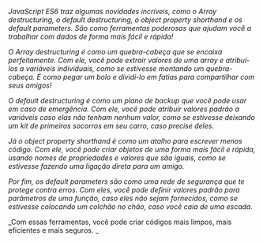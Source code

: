 _JavaScript ES6 traz algumas novidades incríveis, como o Array destructuring, o default destructuring, o object property shorthand e os default parameters. São como ferramentas poderosas que ajudam você a trabalhar com dados de forma mais fácil e rápida!_

_O Array destructuring é como um quebra-cabeça que se encaixa perfeitamente. Com ele, você pode extrair valores de uma array e atribuí-los a variáveis individuais, como se estivesse montando um quebra-cabeça. É como pegar um bolo e dividi-lo em fatias para compartilhar com seus amigos!_

_O default destructuring é como um plano de backup que você pode usar em caso de emergência. Com ele, você pode atribuir valores padrão a variáveis caso elas não tenham nenhum valor, como se estivesse deixando um kit de primeiros socorros em seu carro, caso precise deles._

_Já o object property shorthand é como um atalho para escrever menos código. Com ele, você pode criar objetos de uma forma mais fácil e rápida, usando nomes de propriedades e valores que são iguais, como se estivesse fazendo uma ligação direta para um amigo._

_Por fim, os default parameters são como uma rede de segurança que te protege contra erros. Com eles, você pode definir valores padrão para parâmetros de uma função, caso eles não sejam fornecidos, como se estivesse colocando um colchão no chão, caso você caia de uma escada._

_Com essas ferramentas, você pode criar códigos mais limpos, mais eficientes e mais seguros. _